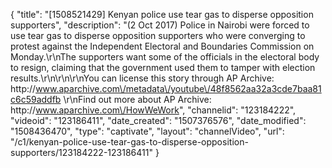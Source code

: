 {
    "title": "[1508521429] Kenyan police use tear gas to disperse opposition supporters",
    "description": "(2 Oct 2017) Police in Nairobi were forced to use tear gas to disperse opposition supporters who were converging to protest against the Independent Electoral and Boundaries Commission on Monday.\r\nThe supporters want some of the officials in the electoral body to resign, claiming that the government used them to tamper with election results.\r\n\r\n\r\nYou can license this story through AP Archive: http:\/\/www.aparchive.com\/metadata\/youtube\/48f8562aa32a3cde7baa81c6c59addfb \r\nFind out more about AP Archive: http:\/\/www.aparchive.com\/HowWeWork",
    "channelid": "123184222",
    "videoid": "123186411",
    "date_created": "1507376576",
    "date_modified": "1508436470",
    "type": "captivate",
    "layout": "channelVideo",
    "url": "\/c1\/kenyan-police-use-tear-gas-to-disperse-opposition-supporters\/123184222-123186411"
}